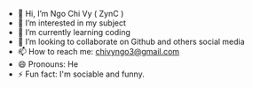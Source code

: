- 👋 Hi, I’m Ngo Chi Vy ( ZynC )
- 👀 I’m interested in my subject
- 🌱 I’m currently learning coding
- 💞️ I’m looking to collaborate on Github and others social media
- 📫 How to reach me: chivyngo3@gmail.com
- 😄 Pronouns: He
- ⚡ Fun fact: I'm sociable and funny.


<!---
ngochivy/ngochivy is a ✨ special ✨ repository because its `README.md` (this file) appears on your GitHub profile.
You can click the Preview link to take a look at your changes.
--->
